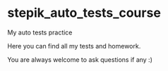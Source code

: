 # stepik_auto_tests_course
My auto tests practice

Here you can find all my tests and homework.

You are always welcome to ask questions if any :)